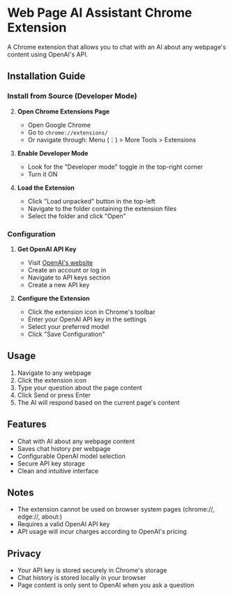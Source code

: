 # Web Page AI Assistant Chrome Extension

A Chrome extension that allows you to chat with an AI about any webpage's content using OpenAI's API.

## Installation Guide

### Install from Source (Developer Mode)

2. **Open Chrome Extensions Page**
   - Open Google Chrome
   - Go to `chrome://extensions/`
   - Or navigate through: Menu (⋮) > More Tools > Extensions

3. **Enable Developer Mode**
   - Look for the "Developer mode" toggle in the top-right corner
   - Turn it ON

4. **Load the Extension**
   - Click "Load unpacked" button in the top-left
   - Navigate to the folder containing the extension files
   - Select the folder and click "Open"

### Configuration

1. **Get OpenAI API Key**
   - Visit [OpenAI's website](https://platform.openai.com/)
   - Create an account or log in
   - Navigate to API keys section
   - Create a new API key

2. **Configure the Extension**
   - Click the extension icon in Chrome's toolbar
   - Enter your OpenAI API key in the settings
   - Select your preferred model
   - Click "Save Configuration"

## Usage

1. Navigate to any webpage
2. Click the extension icon
3. Type your question about the page content
4. Click Send or press Enter
5. The AI will respond based on the current page's content

## Features

- Chat with AI about any webpage content
- Saves chat history per webpage
- Configurable OpenAI model selection
- Secure API key storage
- Clean and intuitive interface

## Notes

- The extension cannot be used on browser system pages (chrome://, edge://, about:)
- Requires a valid OpenAI API key
- API usage will incur charges according to OpenAI's pricing

## Privacy

- Your API key is stored securely in Chrome's storage
- Chat history is stored locally in your browser
- Page content is only sent to OpenAI when you ask a question 